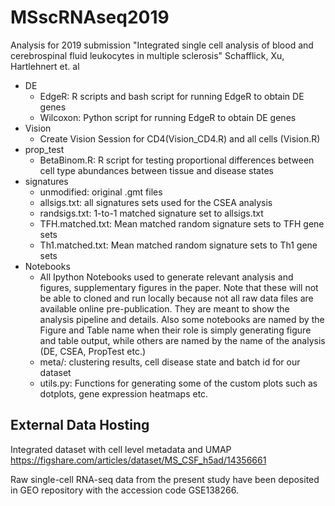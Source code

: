 # MSscRNAseq2019
Analysis for 2019 submission "Integrated single cell analysis of blood and cerebrospinal fluid leukocytes in multiple sclerosis" Schafflick, Xu, Hartlehnert et. al

* DE 
  * EdgeR: R scripts and bash script for running EdgeR to obtain DE genes
  * Wilcoxon: Python script for running EdgeR to obtain DE genes
* Vision
  * Create Vision Session for CD4(Vision_CD4.R) and all cells (Vision.R)
* prop_test
  * BetaBinom.R: R script for testing proportional differences between cell type abundances between tissue and disease states
* signatures
  * unmodified: original .gmt files 
  * allsigs.txt: all signatures sets used for the CSEA analysis
  * randsigs.txt: 1-to-1 matched signature set to allsigs.txt 
  * TFH.matched.txt: Mean matched random signature sets to TFH gene sets
  * Th1.matched.txt: Mean matched random signature sets to Th1 gene sets
* Notebooks
  * All Ipython Notebooks used to generate relevant analysis and figures, supplementary figures in the paper. Note that these will not be able to cloned and run locally because not all raw data files are available online pre-publication. They are meant to show the analysis pipeline and details. Also some notebooks are named by the Figure and Table name when their role is simply generating figure and table output, while others are named by the name of the analysis (DE, CSEA, PropTest etc.) 
  * meta/: clustering results, cell disease state and batch id for our dataset
  * utils.py: Functions for generating some of the custom plots such as dotplots, gene expression heatmaps etc.

## External Data Hosting
Integrated dataset with cell level metadata and UMAP 
https://figshare.com/articles/dataset/MS_CSF_h5ad/14356661

Raw single-cell RNA-seq data from the present study have been deposited in GEO repository with the accession code GSE138266.
